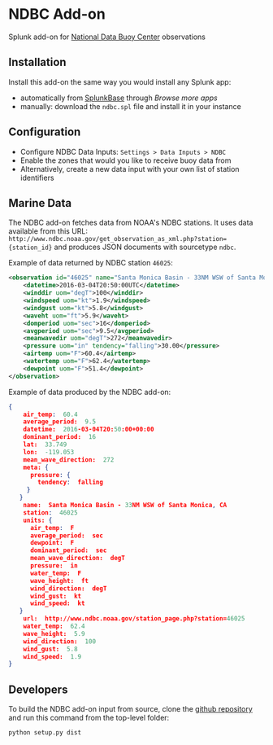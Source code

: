 # NDBC Add-on
Splunk add-on for [National Data Buoy Center](http://www.ndbc.noaa.gov/) observations

## Installation

Install this add-on the same way you would install any Splunk app:
- automatically from [SplunkBase](https://splunkbase.splunk.com/app/3077/) through *Browse more apps*
- manually: download the `ndbc.spl` file and install it in your instance

## Configuration
- Configure NDBC Data Inputs: `Settings > Data Inputs > NDBC`
- Enable the zones that would you like to receive buoy data from
- Alternatively, create a new data input with your own list of station identifiers

## Marine Data

The NDBC add-on fetches data from NOAA's NDBC stations. It uses data available from this URL: `http://www.ndbc.noaa.gov/get_observation_as_xml.php?station={station_id}` and produces JSON documents with sourcetype `ndbc`.

Example of data returned by NDBC station `46025`:
```xml
<observation id="46025" name="Santa Monica Basin - 33NM WSW of Santa Monica, CA" lat="33.749" lon="-119.053">
	<datetime>2016-03-04T20:50:00UTC</datetime>
	<winddir uom="degT">100</winddir>
	<windspeed uom="kt">1.9</windspeed>
	<windgust uom="kt">5.8</windgust>
	<waveht uom="ft">5.9</waveht>
	<domperiod uom="sec">16</domperiod>
	<avgperiod uom="sec">9.5</avgperiod>
	<meanwavedir uom="degT">272</meanwavedir>
	<pressure uom="in" tendency="falling">30.00</pressure>
	<airtemp uom="F">60.4</airtemp>
	<watertemp uom="F">62.4</watertemp>
	<dewpoint uom="F">51.4</dewpoint>
</observation>
```

Example of data produced by the NDBC add-on:
```json
{
    air_temp:  60.4 
    average_period:  9.5 
    datetime:  2016-03-04T20:50:00+00:00 
    dominant_period:  16 
    lat:  33.749 
    lon:  -119.053 
    mean_wave_direction:  272 
    meta: { 
      pressure: { 
        tendency:  falling 
     } 
   } 
    name:  Santa Monica Basin - 33NM WSW of Santa Monica, CA 
    station:  46025 
    units: {
      air_temp:  F 
      average_period:  sec 
      dewpoint:  F 
      dominant_period:  sec 
      mean_wave_direction:  degT 
      pressure:  in 
      water_temp:  F 
      wave_height:  ft 
      wind_direction:  degT 
      wind_gust:  kt 
      wind_speed:  kt 
   } 
    url:  http://www.ndbc.noaa.gov/station_page.php?station=46025 
    water_temp:  62.4 
    wave_height:  5.9 
    wind_direction:  100 
    wind_gust:  5.8 
    wind_speed:  1.9 
}
```

## Developers

To build the NDBC add-on input from source, clone the [github repository](http://github.com/jruaux/ndbc) and run this command from the top-level folder:

```python setup.py dist```